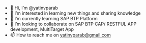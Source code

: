 - 👋 Hi, I’m @yatinvparab
- 👀 I’m interested in learning new things and sharing knowledge
- 🌱 I’m currently learning SAP BTP Platform
- 💞️ I’m looking to collaborate on SAP BTP CAP/ RESTFUL APP development, MultiTarget App
- 📫 How to reach me on yatinvparab@gmail.com

<!---
yatinvparab/yatinvparab is a ✨ special ✨ repository because its `README.md` (this file) appears on your GitHub profile.
You can click the Preview link to take a look at your changes.
--->
